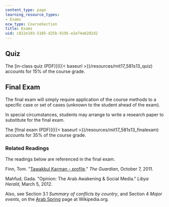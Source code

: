```yaml
---
content_type: page
learning_resource_types:
- Exams
ocw_type: CourseSection
title: Exams
uid: c822e103-5185-d25b-9195-e2e74a6282d2
---
```


Quiz
----

The [in-class quiz (PDF)]({{< baseurl >}}/resources/mit17_581s13_quiz) accounts for 15% of the course grade.

Final Exam
----------

The final exam will simply require application of the course methods to a specific case or set of cases (unknown to the student ahead of the exam).

In special circumstances, students may arrange to write a research paper to substitute for the final exam.

The [final exam (PDF)]({{< baseurl >}}/resources/mit17_581s13_finalexam) accounts for 35% of the course grade.

### Related Readings

The readings below are referenced in the final exam.

Finn, Tom. "[Tawakkul Karman - profile](http://www.theguardian.com/world/2011/oct/07/tawakkul-karman-profile)." _The Guardian_, October 7, 2011.

Mahfud, Gada. "Opinion: The Arab Awakening & Social Media." _Libya Herald_, March 5, 2012.

Also, see Section 3.1 _Summary of conflicts by country_, and Section 4 _Major events_, on the [Arab Spring](http://en.wikipedia.org/wiki/Arab_Spring) page at Wikipedia.org.